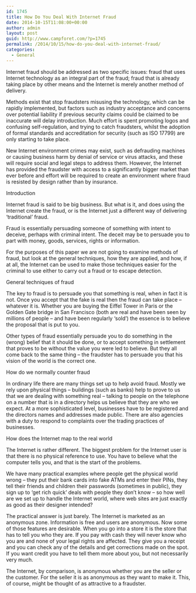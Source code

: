 ```yaml
---
id: 1745
title: How Do You Deal With Internet Fraud
date: 2014-10-15T11:08:00+00:00
author: admin
layout: post
guid: http://www.campforet.com/?p=1745
permalink: /2014/10/15/how-do-you-deal-with-internet-fraud/
categories:
  - General
---
```

Internet fraud should be addressed as two specific issues: fraud that uses Internet technology as an integral part of the fraud; fraud that is already taking place by other means and the Internet is merely another method of delivery.

Methods exist that stop fraudsters misusing the technology, which can be rapidly implemented, but factors such as industry acceptance and concerns over potential liability if previous security claims could be claimed to be inaccurate will delay introduction. Much effort is spent promoting logos and confusing self-regulation, and trying to catch fraudsters, whilst the adoption of formal standards and accreditation for security (such as ISO 17799) are only starting to take place.

New Internet environment crimes may exist, such as defrauding machines or causing business harm by denial of service or virus attacks, and these will require social and legal steps to address them. However, the Internet has provided the fraudster with access to a significantly bigger market than ever before and effort will be required to create an environment where fraud is resisted by design rather than by insurance.

Introduction

Internet fraud is said to be big business. But what is it, and does using the Internet create the fraud, or is the Internet just a different way of delivering &#8216;traditional&#8217; fraud.

Fraud is essentially persuading someone of something with intent to deceive, perhaps with criminal intent. The deceit may be to persuade you to part with money, goods, services, rights or information.

For the purposes of this paper we are not going to examine methods of fraud, but look at the general techniques, how they are applied, and how, if at all, the Internet can be used to make those techniques easier for the criminal to use either to carry out a fraud or to escape detection.

General techniques of fraud

The key to fraud is to persuade you that something is real, when in fact it is not. Once you accept that the fake is real then the fraud can take place &#8211; whatever it is. Whether you are buying the Eiffel Tower in Paris or the Golden Gate bridge in San Francisco (both are real and have been seen by millions of people &#8211; and have been regularly &#8216;sold&#8217;) the essence is to believe the proposal that is put to you.

Other types of fraud essentially persuade you to do something in the (wrong) belief that it should be done, or to accept something in settlement that proves to be without the value you were led to believe. But they all come back to the same thing &#8211; the fraudster has to persuade you that his vision of the world is the correct one.

How do we normally counter fraud

In ordinary life there are many things set up to help avoid fraud. Mostly we rely upon physical things &#8211; buildings (such as banks) help to prove to us that we are dealing with something real &#8211; talking to people on the telephone on a number that is in a directory helps us believe that they are who we expect. At a more sophisticated level, businesses have to be registered and the directors names and addresses made public. There are also agencies with a duty to respond to complaints over the trading practices of businesses.

How does the Internet map to the real world

The Internet is rather different. The biggest problem for the Internet user is that there is no physical reference to use. You have to believe what the computer tells you, and that is the start of the problems.

We have many practical examples where people get the physical world wrong &#8211; they put their bank cards into fake ATMs and enter their PINs, they tell their friends and children their passwords (sometimes in public), they sign up to &#8216;get rich quick&#8217; deals with people they don&#8217;t know &#8211; so how well are we set up to handle the Internet world, where web sites are just exactly as good as their designer intended?

The practical answer is just barely. The Internet is marketed as an anonymous zone. Information is free and users are anonymous. Now some of those features are desirable. When you go into a store it is the store that has to tell you who they are. If you pay with cash they will never know who you are and none of your legal rights are affected. They give you a receipt and you can check any of the details and get corrections made on the spot. If you want credit you have to tell them more about you, but not necessarily very much.

The Internet, by comparison, is anonymous whether you are the seller or the customer. For the seller it is as anonymous as they want to make it. This, of course, might be thought of as attractive to a fraudster.